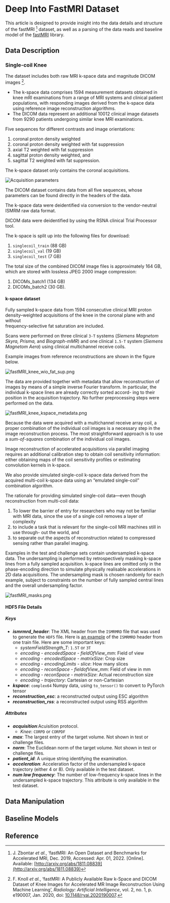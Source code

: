 # Deep Into FastMRI Dataset

This article is designed to provide insight into the data details and structure of the fastMRI [^1] dataset, as well as a parsing of the data reads and baseline model of the [fastMRI](https://github.com/facebookresearch/fastMRI) library.

## Data Description

### Single-coil Knee

The dataset includes both raw MRI k-space data and magnitude DICOM images [^2].
- The k-space data comprises $1594$ measurement datasets obtained in knee mRI examinations from a range of MRI systems and clinical patient populations, with responding images derived from the k-space data using reference image reconstruction algorithms.
- The DICOM data represent an additional $10012$ clinical image datasets from $9290$ patients undergoing similar knee MRI examinations.

 Five sequences for different contrasts and image orientations:
 1. coronal proton density weighted
 2. coronal proton density weighted with fat suppression
 3. axial T2 weighted with fat suppression
 4. sagittal proton density weighted, and 
 5. sagittal T2 weighted with fat suppression.

The k-space dataset only contains the coronal acquisitions.

![Acquisition parameters](../../_media/fastMRI_knee_kspace_acq_params.png)

The DICOM dataset contains data from all five sequences, whose parameters can be found directly in the headers of the data.

The k-space data were deidentified via conversion to the vendor-neutral ISMRM raw data format.

DICOM data were deidentified by using the RSNA clinical Trial Processor tool. 

 The k-space is split up into the following files for download:
1. `singlecoil_train` (88 GB)
2. `singlecoil_val` (19 GB)
3. `singlecoil_test` (7 GB)
   
The total size of the combined DICOM image files is approximately 164 GB, which are stored with lossless JPEG 2000 image compression:
1. DICOMs_batch1 (134 GB)  
2. DICOMs_batch2 (30 GB).

#### k-space dataset

Fully sampled k-space data from 1594 consecutive clinical MRI proton density–weighted acquisitions of the knee in the coronal plane with and without  
frequency-selective fat saturation are included.

Scans were performed on three clinical `3-T` systems (*Siemens Magnetom Skyra, Prisma,* and *Biograph-mMR*) and one clinical `1.5-T` system (*Siemens Magnetom Aera*) using clinical multichannel receive coils.

Example images from reference reconstructions are shown in the figure below.

![fastMRI_knee_wio_fat_sup.png](../../_media/fastMRI_knee_wio_fat_sup.png)

The data are provided together with metadata that allow reconstruction of images by means of a simple inverse Fourier transform. In particular, the individual k-space lines are already correctly sorted accord- ing to their position in the acquisition trajectory. No further preprocessing steps were performed on the data.

![fastMRI_knee_kspace_metadata.png](../../_media/fastMRI_knee_kspace_metadata.png)

Because the data were acquired with a multichannel receive array coil, a proper combination of the individual coil images is a necessary step in the image reconstruction process. The most straightforward approach is to use a *sum-of-squares* combination of the individual coil images.

Image reconstruction of accelerated acquisitions via parallel imaging requires an additional calibration step to obtain coil sensitivity information: either obtaining maps of the coil sensitivity profiles or estimating convolution kernels in k-space.

We also provide simulated single-coil k-space data derived from the acquired multi-coil k-space data using an “emulated single-coil” combination algorithm.

The rationale for providing simulated single-coil data—even though reconstruction from multi-coil data:

1. To lower the barrier of entry for researchers who may not be familiar with MRI data, since the use of a single coil removes a layer of complexity
2. to include a task that is relevant for the single-coil MRI machines still in use through- out the world, and
3. to separate out the aspects of reconstruction related to compressed sensing rather than parallel imaging.

Examples in the test and challenge sets contain undersampled k-space data. The undersampling is performed by retrospectively masking k-space lines from a fully sampled acquisition. k-space lines are omitted only in the phase-encoding direction to simulate physically realisable accelerations in 2D data acquisitions. The undersampling mask is chosen randomly for each example, subject to constraints on the number of fully sampled central lines and the overall undersampling factor.

![fastMRI_masks.png](../../_media/fastMRI_masks.png)

#### HDF5 File Details

##### Keys

- ***ismrmrd_header***: The XML header from the `ISMRMRD` file that was used to generate the `HDF5` file. Here is [an example](https://gist.github.com/YuyangXueEd/6f1457a788309dcdf7746ef7e2377c5c) of the `ISMRMRD` header from one train file. Here are some important keys:
	- *systemFieldStrength_T*: `1.5T` or `3T`
	- *encoding - encodedSpace - fieldOfView_mm*: Field of view
	- *encoding - encodedSpace - matrixSize*: Crop size
	- *encoding - encodingLimits - slice*: How many slices
	- *encoding - reconSpace - fieldofView_mm*: Field of view in mm
	- *encoding - reconSpace - matrixSize*: Actual reconstruction size
	- *encoding - trajectory*: Cartesian or non-Cartesian
- ***kspace***: `complex64` Numpy data, using `to_tensor()` to convert to PyTorch tensor
- ***reconstruction_esc***: a reconstructed output using ESC algorithm
- ***reconstruction_rss***: a reconstructed output using RSS algorithm

##### Attributes

- ***acquisition***:Acuisition protocol.
	- *Knee*: `CORPD` or `CORPDF`
- ***max***: The largest entry of the target volume. Not shown in test or challenge files.
- ***norm***: The Euclidean norm of the target volume. Not shown in test or challenge files.
- ***patient_id***: A unique string identifying the examination.
- ***acceleration***: Acceleration factor of the undersampled k-space trajectory (either 4 or 8). Only available in the test dataset.
- ***num low frequency***: The number of low-frequency k-space lines in the undersampled k-space trajectory. This attribute is only available in the test dataset.

## Data Manipulation

## Baseline Models

## Reference

[^1]: J. Zbontar _et al._, ‘fastMRI: An Open Dataset and Benchmarks for Accelerated MRI, Dec. 2019, Accessed: Apr. 01, 2022. [Online]. Available: [http://arxiv.org/abs/1811.08839](http://arxiv.org/abs/1811.08839)

[^2]: F. Knoll _et al._, ‘fastMRI: A Publicly Available Raw k-Space and DICOM Dataset of Knee Images for Accelerated MR Image Reconstruction Using Machine Learning’, _Radiology: Artificial Intelligence_, vol. 2, no. 1, p. e190007, Jan. 2020, doi: [10.1148/ryai.2020190007](https://doi.org/10.1148/ryai.2020190007).